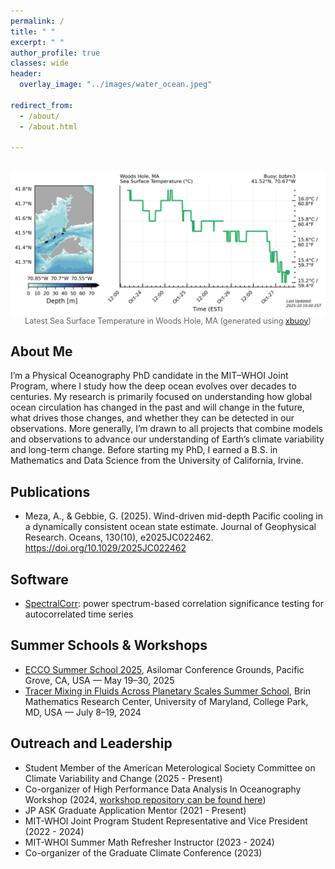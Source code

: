 ```yaml
---
permalink: /
title: " "
excerpt: " "
author_profile: true
classes: wide
header:
  overlay_image: "../images/water_ocean.jpeg"

redirect_from: 
  - /about/
  - /about.html

---
```


<figure style="text-align: center; margin: 2em auto;">
  <img
    src="/images/temperature_plot.png"
    alt="Latest Sea Surface Temperature in Woods Hole, MA (generated using xbuoy)"
    style="display: block; margin: 0 auto; max-width: 100%; border-radius: 8px;"
  />
  <figcaption style="font-size: 0.9em; color: #666;">
    Latest Sea Surface Temperature in Woods Hole, MA
    (generated using <a href="https://github.com/anthony-meza/xbuoy" target="_blank" rel="noopener">xbuoy</a>)
  </figcaption>
</figure>

## About Me

I’m a Physical Oceanography PhD candidate in the MIT–WHOI Joint Program, where I study how the deep ocean evolves over decades to centuries.
My research is primarily focused on understanding how global ocean circulation has changed in the past and will change in the future, 
what drives those changes, and whether they can be detected in our observations. 
More generally, I’m drawn to all projects that combine models and observations to advance our understanding of Earth’s climate variability and long-term change.
Before starting my PhD, I earned a B.S. in Mathematics and Data Science from the University of California, Irvine. 

## Publications
- Meza, A., & Gebbie, G. (2025). Wind-driven mid-depth Pacific cooling in a dynamically consistent ocean state estimate. Journal of Geophysical Research. Oceans, 130(10), e2025JC022462. https://doi.org/10.1029/2025JC022462

## Software 
- [SpectralCorr](https://github.com/anthony-meza/SpectralCorr.git): power spectrum-based correlation significance testing for autocorrelated time series

## Summer Schools & Workshops
- [ECCO Summer School 2025](https://ecco-summer-school.github.io/ecco-2025/), Asilomar Conference Grounds, Pacific Grove, CA, USA — May 19–30, 2025
- [Tracer Mixing in Fluids Across Planetary Scales Summer School](https://brinmrc.umd.edu/sum24-tmfaps/), Brin Mathematics Research Center, University of Maryland, College Park, MD, USA — July 8–19, 2024

## Outreach and Leadership
  - Student Member of the American Meterological Society Committee on Climate Variability and Change (2025 - Present) 
  - Co-organizer of High Performance Data Analysis In Oceanography Workshop (2024, [workshop repository can be found here](https://github.com/anthony-meza/WHOI-PO-HPC)) 
  - JP ASK Graduate Application Mentor (2021 - Present)
  - MIT-WHOI Joint Program Student Representative and Vice President (2022 - 2024)
  - MIT-WHOI Summer Math Refresher Instructor (2023 - 2024)
  - Co-organizer of the Graduate Climate Conference (2023)

